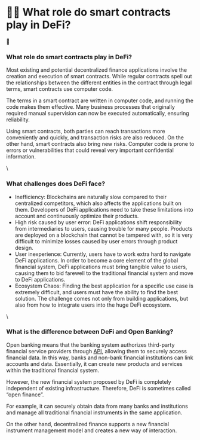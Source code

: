 # 👩🏫 What role do smart contracts play in DeFi?

&#x20;:clap:&#x20;

### What role do smart contracts play in DeFi? <a href="#header-6" id="header-6"></a>

Most existing and potential decentralized finance applications involve the creation and execution of smart contracts. While regular contracts spell out the relationships between the different entities in the contract through legal terms, smart contracts use computer code.

The terms in a smart contract are written in computer code, and running the code makes them effective. Many business processes that originally required manual supervision can now be executed automatically, ensuring reliability.

Using smart contracts, both parties can reach transactions more conveniently and quickly, and transaction risks are also reduced. On the other hand, smart contracts also bring new risks. Computer code is prone to errors or vulnerabilities that could reveal very important confidential information.

\


### What challenges does DeFi face? <a href="#header-7" id="header-7"></a>

* Inefficiency: Blockchains are naturally slow compared to their centralized competitors, which also affects the applications built on them. Developers of DeFi applications need to take these limitations into account and continuously optimize their products.
* High risk caused by user error: DeFi applications shift responsibility from intermediaries to users, causing trouble for many people. Products are deployed on a blockchain that cannot be tampered with, so it is very difficult to minimize losses caused by user errors through product design.
* User inexperience: Currently, users have to work extra hard to navigate DeFi applications. In order to become a core element of the global financial system, DeFi applications must bring tangible value to users, causing them to bid farewell to the traditional financial system and move to DeFi applications.
* Ecosystem Chaos: Finding the best application for a specific use case is extremely difficult, and users must have the ability to find the best solution. The challenge comes not only from building applications, but also from how to integrate users into the huge DeFi ecosystem.

\


### What is the difference between DeFi and Open Banking? <a href="#header-8" id="header-8"></a>

Open banking means that the banking system authorizes third-party financial service providers through [API](https://academy.binance.com/glossary/application-programming-interface), allowing them to securely access financial data. In this way, banks and non-bank financial institutions can link accounts and data. Essentially, it can create new products and services within the traditional financial system.

However, the new financial system proposed by DeFi is completely independent of existing infrastructure. Therefore, DeFi is sometimes called “open finance”.

For example, it can securely obtain data from many banks and institutions and manage all traditional financial instruments in the same application.

On the other hand, decentralized finance supports a new financial instrument management model and creates a new way of interaction.